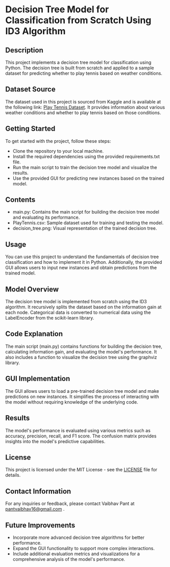 # Decision Tree Model for Classification from Scratch Using ID3 Algorithm

## Description
This project implements a decision tree model for classification using Python. The decision tree is built from scratch and applied to a sample dataset for predicting whether to play tennis based on weather conditions.

## Dataset Source
The dataset used in this project is sourced from Kaggle and is available at the following link: [Play Tennis Dataset](https://www.kaggle.com/tareqjoy/trainplaytennis). It provides information about various weather conditions and whether to play tennis based on those conditions.

## Getting Started
To get started with the project, follow these steps:
- Clone the repository to your local machine.
- Install the required dependencies using the provided requirements.txt file.
- Run the main script to train the decision tree model and visualize the results.
- Use the provided GUI for predicting new instances based on the trained model.

## Contents
- main.py: Contains the main script for building the decision tree model and evaluating its performance.
- PlayTennis.csv: Sample dataset used for training and testing the model.
- decision_tree.png: Visual representation of the trained decision tree.

## Usage
You can use this project to understand the fundamentals of decision tree classification and how to implement it in Python. Additionally, the provided GUI allows users to input new instances and obtain predictions from the trained model.

## Model Overview
The decision tree model is implemented from scratch using the ID3 algorithm. It recursively splits the dataset based on the information gain at each node. Categorical data is converted to numerical data using the LabelEncoder from the scikit-learn library.

## Code Explanation
The main script (main.py) contains functions for building the decision tree, calculating information gain, and evaluating the model's performance. It also includes a function to visualize the decision tree using the graphviz library.

## GUI Implementation
The GUI allows users to load a pre-trained decision tree model and make predictions on new instances. It simplifies the process of interacting with the model without requiring knowledge of the underlying code.

## Results
The model's performance is evaluated using various metrics such as accuracy, precision, recall, and F1 score. The confusion matrix provides insights into the model's predictive capabilities.

## License
This project is licensed under the MIT License - see the [LICENSE](LICENSE) file for details.

## Contact Information
For any inquiries or feedback, please contact Vaibhav Pant at pantvaibhav16@gmail.com .

## Future Improvements
- Incorporate more advanced decision tree algorithms for better performance.
- Expand the GUI functionality to support more complex interactions.
- Include additional evaluation metrics and visualizations for a comprehensive analysis of the model's performance.

